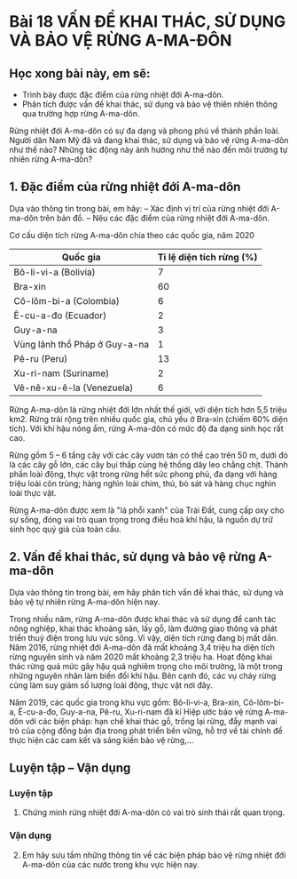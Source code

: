 # Bài 18 VẤN ĐỀ KHAI THÁC, SỬ DỤNG VÀ BẢO VỆ RỪNG A-MA-ĐÔN

## Học xong bài này, em sẽ:
- Trình bày được đặc điểm của rừng nhiệt đới A-ma-dôn.
- Phân tích được vấn đề khai thác, sử dụng và bảo vệ thiên nhiên thông qua trường hợp rừng A-ma-dôn.

Rừng nhiệt đới A-ma-dôn có sự đa dạng và phong phú về thành phần loài. Người dân Nam Mỹ đã và đang khai thác, sử dụng và bảo vệ rừng A-ma-dôn như thế nào? Những tác động này ảnh hưởng như thế nào đến môi trường tự nhiên rừng A-ma-dôn?

## 1. Đặc điểm của rừng nhiệt đới A-ma-dôn

Dựa vào thông tin trong bài, em hãy:
– Xác định vị trí của rừng nhiệt đới A-ma-dôn trên bản đồ.
– Nêu các đặc điểm của rừng nhiệt đới A-ma-dôn.

Cơ cấu diện tích rừng A-ma-dôn
chia theo các quốc gia, năm 2020

| Quốc gia | Tỉ lệ diện tích rừng (%) |
|---|---|
| Bô-li-vi-a (Bolivia) | 7 |
| Bra-xin | 60 |
| Cô-lôm-bi-a (Colombia) | 6 |
| Ê-cu-a-đo (Ecuador) | 2 |
| Guy-a-na | 3 |
| Vùng lãnh thổ Pháp ở Guy-a-na | 1 |
| Pê-ru (Peru) | 13 |
| Xu-ri-nam (Suriname) | 2 |
| Vê-nê-xu-ê-la (Venezuela) | 6 |

Rừng A-ma-dôn là rừng nhiệt đới lớn nhất thế giới, với diện tích hơn 5,5 triệu km2. Rừng trải rộng trên nhiều quốc gia, chủ yếu ở Bra-xin (chiếm 60% diện tích). Với khí hậu nóng ẩm, rừng A-ma-dôn có mức độ đa dạng sinh học rất cao.

Rừng gồm 5 – 6 tầng cây với các cây vươn tán có thể cao trên 50 m, dưới đó là các cây gỗ lớn, các cây bụi thấp cùng hệ thống dây leo chằng chịt. Thành phần loài động, thực vật trong rừng hết sức phong phú, đa dạng với hàng triệu loài côn trùng; hàng nghìn loài chim, thú, bò sát và hàng chục nghìn loài thực vật.

Rừng A-ma-dôn được xem là "lá phổi xanh" của Trái Đất, cung cấp oxy cho sự sống, đóng vai trò quan trọng trong điều hoà khí hậu, là nguồn dự trữ sinh học quý giá của toàn cầu.

## 2. Vấn đề khai thác, sử dụng và bảo vệ rừng A-ma-dôn

Dựa vào thông tin trong bài, em hãy phân tích vấn đề khai thác, sử dụng và bảo vệ tự nhiên rừng A-ma-dôn hiện nay.

Trong nhiều năm, rừng A-ma-dôn được khai thác và sử dụng để canh tác nông nghiệp, khai thác khoáng sản, lấy gỗ, làm đường giao thông và phát triển thuỷ điện trong lưu vực sông. Vì vậy, diện tích rừng đang bị mất dần. Năm 2016, rừng nhiệt đới A-ma-dôn đã mất khoảng 3,4 triệu ha diện tích rừng nguyên sinh và năm 2020 mất khoảng 2,3 triệu ha. Hoạt động khai thác rừng quá mức gây hậu quả nghiêm trọng cho môi trường, là một trong những nguyên nhân làm biến đổi khí hậu. Bên cạnh đó, các vụ cháy rừng cũng làm suy giảm số lượng loài động, thực vật nơi đây.

Năm 2019, các quốc gia trong khu vực gồm: Bô-li-vi-a, Bra-xin, Cô-lôm-bi-a, Ê-cu-a-đo, Guy-a-na, Pê-ru, Xu-ri-nam đã kí Hiệp ước bảo vệ rừng A-ma-dôn với các biện pháp: hạn chế khai thác gỗ, trồng lại rừng, đẩy mạnh vai trò của cộng đồng bản địa trong phát triển bền vững, hỗ trợ về tài chính để thực hiện các cam kết và sáng kiến bảo vệ rừng,...

## Luyện tập – Vận dụng

### Luyện tập

1. Chứng minh rừng nhiệt đới A-ma-dôn có vai trò sinh thái rất quan trọng.

### Vận dụng

2. Em hãy sưu tầm những thông tin về các biện pháp bảo vệ rừng nhiệt đới A-ma-dôn của các nước trong khu vực hiện nay.
